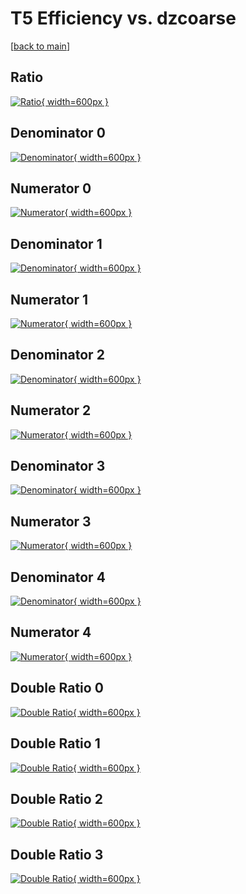 # T5 Efficiency vs. dzcoarse

[[back to main](./)]



## Ratio

[![Ratio](../mtv/var/T5_base_13_0_eff_dzcoarse.png){ width=600px }](../mtv/var/T5_base_13_0_eff_dzcoarse.pdf)

## Denominator 0

[![Denominator](../mtv/den/T5_base_13_0_eff_dzcoarse_den0.png){ width=600px }](../mtv/den/T5_base_13_0_eff_dzcoarse_den0.pdf)

## Numerator 0

[![Numerator](../mtv/num/T5_base_13_0_eff_dzcoarse_num0.png){ width=600px }](../mtv/num/T5_base_13_0_eff_dzcoarse_num0.pdf)

## Denominator 1

[![Denominator](../mtv/den/T5_base_13_0_eff_dzcoarse_den1.png){ width=600px }](../mtv/den/T5_base_13_0_eff_dzcoarse_den1.pdf)

## Numerator 1

[![Numerator](../mtv/num/T5_base_13_0_eff_dzcoarse_num1.png){ width=600px }](../mtv/num/T5_base_13_0_eff_dzcoarse_num1.pdf)

## Denominator 2

[![Denominator](../mtv/den/T5_base_13_0_eff_dzcoarse_den2.png){ width=600px }](../mtv/den/T5_base_13_0_eff_dzcoarse_den2.pdf)

## Numerator 2

[![Numerator](../mtv/num/T5_base_13_0_eff_dzcoarse_num2.png){ width=600px }](../mtv/num/T5_base_13_0_eff_dzcoarse_num2.pdf)

## Denominator 3

[![Denominator](../mtv/den/T5_base_13_0_eff_dzcoarse_den3.png){ width=600px }](../mtv/den/T5_base_13_0_eff_dzcoarse_den3.pdf)

## Numerator 3

[![Numerator](../mtv/num/T5_base_13_0_eff_dzcoarse_num3.png){ width=600px }](../mtv/num/T5_base_13_0_eff_dzcoarse_num3.pdf)

## Denominator 4

[![Denominator](../mtv/den/T5_base_13_0_eff_dzcoarse_den4.png){ width=600px }](../mtv/den/T5_base_13_0_eff_dzcoarse_den4.pdf)

## Numerator 4

[![Numerator](../mtv/num/T5_base_13_0_eff_dzcoarse_num4.png){ width=600px }](../mtv/num/T5_base_13_0_eff_dzcoarse_num4.pdf)

## Double Ratio 0

[![Double Ratio](../mtv/ratio/T5_base_13_0_eff_dzcoarse_ratio0.png){ width=600px }](../mtv/ratio/T5_base_13_0_eff_dzcoarse_ratio0.pdf)

## Double Ratio 1

[![Double Ratio](../mtv/ratio/T5_base_13_0_eff_dzcoarse_ratio1.png){ width=600px }](../mtv/ratio/T5_base_13_0_eff_dzcoarse_ratio1.pdf)

## Double Ratio 2

[![Double Ratio](../mtv/ratio/T5_base_13_0_eff_dzcoarse_ratio2.png){ width=600px }](../mtv/ratio/T5_base_13_0_eff_dzcoarse_ratio2.pdf)

## Double Ratio 3

[![Double Ratio](../mtv/ratio/T5_base_13_0_eff_dzcoarse_ratio3.png){ width=600px }](../mtv/ratio/T5_base_13_0_eff_dzcoarse_ratio3.pdf)

